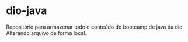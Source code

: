 # dio-java
Repositório para armazenar todo o conteúdo do bootcamp de java da dio
Alterando arquivo de forma local.